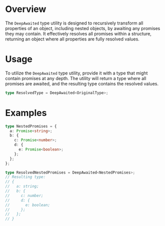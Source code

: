 # Overview

The `DeepAwaited` type utility is designed to recursively transform all properties of an object, including nested objects, by awaiting any promises they may contain. It effectively resolves all promises within a structure, returning an object where all properties are fully resolved values.

# Usage

To utilize the `DeepAwaited` type utility, provide it with a type that might contain promises at any depth. The utility will return a type where all promises are awaited, and the resulting type contains the resolved values.

```typescript
type ResolvedType = DeepAwaited<OriginalType>;
```

# Examples

```typescript
type NestedPromises = {
  a: Promise<string>;
  b: {
    c: Promise<number>;
    d: {
      e: Promise<boolean>;
    };
  };
};

type ResolvedNestedPromises = DeepAwaited<NestedPromises>;
// Resulting type:
// {
//   a: string;
//   b: {
//     c: number;
//     d: {
//       e: boolean;
//     };
//   };
// }
```
